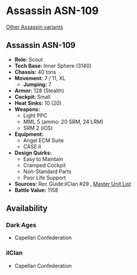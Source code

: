 # Assassin ASN-109 

[Other Assassin variants](../assassin.md) 

## Assassin ASN-109 

- **Role:** Scout 
- **Tech Base:** Inner Sphere (3140) 
- **Chassis:** 40 tons 
- **Movement:** 7 / 11, XL 
  - **Jumping:** 7 
- **Armor:** 128 (Stealth) 
- **Cockpit:** Small 
- **Heat Sinks:** 10 (20) 
- **Weapons:** 
  - Light PPC 
  - MML 5 (ammo: 20 SRM, 24 LRM) 
  - SRM 2 (iOS) 
- **Equipment:** 
  - Angel ECM Suite 
  - CASE II 
- **Design Quirks:** 
  - Easy to Maintain 
  - Cramped Cockpit 
  - Non-Standard Parts 
  - Poor Life Support 
- **Sources:** Rec Guide:ilClan #29 , [Master Unit List](http://masterunitlist.info/Unit/Details/9395) 
- **Battle Value:** 1158 

## Availability 

### Dark Ages 

- Capellan Confederation 

### ilClan 

- Capellan Confederation 

